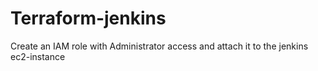 # Terraform-jenkins

Create an IAM role with Administrator access and attach it to the jenkins ec2-instance